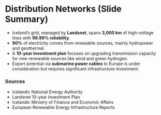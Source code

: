 # Distribution Networks (Slide Summary)

- Iceland’s grid, managed by **Landsnet**, spans **3,000 km** of high-voltage lines with **99.99% reliability**.
- **90%** of electricity comes from renewable sources, mainly hydropower and geothermal.
- A **10-year investment plan** focuses on upgrading transmission capacity for new renewable sources like wind and green hydrogen.
- Export potential via **submarine power cables** to Europe is under consideration but requires significant infrastructure investment.

### Sources
- Icelandic National Energy Authority
- Landsnet 10-year Investment Plan
- Icelandic Ministry of Finance and Economic Affairs
- European Renewable Energy Infrastructure Reports